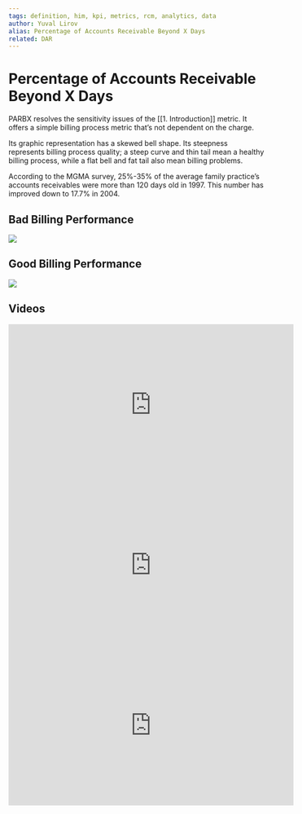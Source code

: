 ```yaml
---
tags: definition, him, kpi, metrics, rcm, analytics, data
author: Yuval Lirov
alias: Percentage of Accounts Receivable Beyond X Days
related: DAR
---
```

# Percentage of Accounts Receivable Beyond X Days

PARBX resolves the sensitivity issues of the [[1. Introduction]] metric. It offers a simple billing process metric that’s not dependent on the charge. 

Its graphic representation has a skewed bell shape. Its steepness represents billing process quality; a steep curve and thin tail mean a healthy billing process, while a flat bell and fat tail also mean billing problems. 

According to the MGMA survey, 25%-35% of the average family practice’s accounts receivables were more than 120 days old in 1997. This number has improved down to 17.7% in 2004.

## Bad Billing Performance
![](https://i.imgur.com/vwMGKhS.jpg)

## Good Billing Performance
![](https://i.imgur.com/G9BxB52.jpg)

## Videos
<iframe width="560" height="315" src="https://www.youtube.com/embed/voQKNCJqNPY" title="YouTube video player" frameborder="0" allow="accelerometer; autoplay; clipboard-write; encrypted-media; gyroscope; picture-in-picture" allowfullscreen></iframe>

<iframe width="560" height="315" src="https://www.youtube.com/embed/Y8N0e6HozV4" title="YouTube video player" frameborder="0" allow="accelerometer; autoplay; clipboard-write; encrypted-media; gyroscope; picture-in-picture" allowfullscreen></iframe>

<iframe width="560" height="315" src="https://www.youtube.com/embed/pbtKq8f8KSM" title="YouTube video player" frameborder="0" allow="accelerometer; autoplay; clipboard-write; encrypted-media; gyroscope; picture-in-picture" allowfullscreen></iframe>